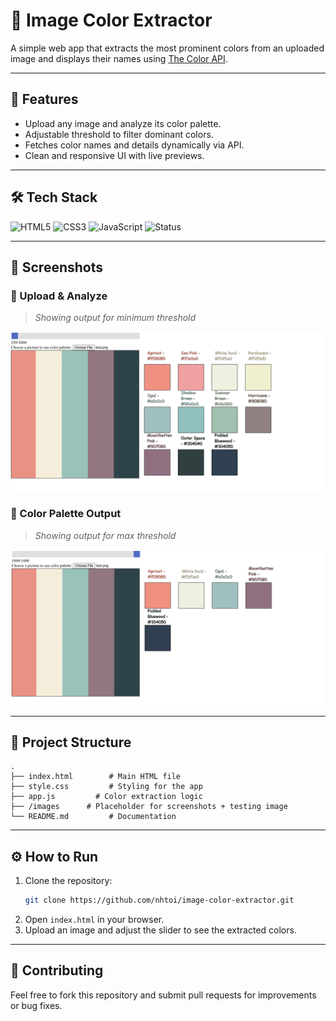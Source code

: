 # 🎨 Image Color Extractor

A simple web app that extracts the most prominent colors from an uploaded image and displays their names using [The Color API](https://www.thecolorapi.com/).  

---

## 🚀 Features
- Upload any image and analyze its color palette.  
- Adjustable threshold to filter dominant colors.  
- Fetches color names and details dynamically via API.  
- Clean and responsive UI with live previews.

---

## 🛠️ Tech Stack
![HTML5](https://img.shields.io/badge/HTML5-E34F26?style=for-the-badge&logo=html5&logoColor=white)
![CSS3](https://img.shields.io/badge/CSS3-1572B6?style=for-the-badge&logo=css3&logoColor=white)
![JavaScript](https://img.shields.io/badge/JavaScript-F7DF1E?style=for-the-badge&logo=javascript&logoColor=black)
![Status](https://img.shields.io/badge/Status-Finished-brightgreen?style=for-the-badge)

---

## 📸 Screenshots

### 🔹 Upload & Analyze
> *Showing output for minimum threshold*

![App Screenshot](./images/image.png)

### 🔹 Color Palette Output
>  *Showing output for max threshold*

![App Screenshot](./images/image2.png)

---

## 📂 Project Structure
```
.
├── index.html        # Main HTML file
├── style.css         # Styling for the app
├── app.js         # Color extraction logic
├── /images      # Placeholder for screenshots + testing image
└── README.md         # Documentation
```

---

## ⚙️ How to Run
1. Clone the repository:
   ```bash
   git clone https://github.com/nhtoi/image-color-extractor.git
   ```
2. Open `index.html` in your browser.  
3. Upload an image and adjust the slider to see the extracted colors.

---

## 🤝 Contributing
Feel free to fork this repository and submit pull requests for improvements or bug fixes.
